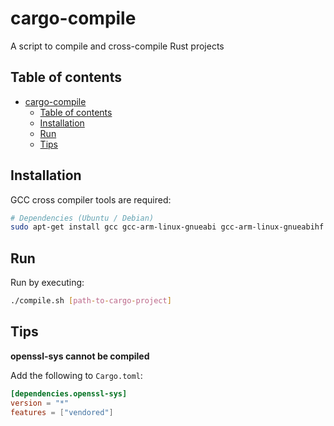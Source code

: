 # cargo-compile

A script to compile and cross-compile Rust projects

## Table of contents

- [cargo-compile](#cargo-compile)
  - [Table of contents](#table-of-contents)
  - [Installation](#installation)
  - [Run](#run)
  - [Tips](#tips)

## Installation

GCC cross compiler tools are required:

```bash
# Dependencies (Ubuntu / Debian)
sudo apt-get install gcc gcc-arm-linux-gnueabi gcc-arm-linux-gnueabihf gcc-mingw-w64 gcc-mingw-w64-x86-64
```

## Run

Run by executing:

```bash
./compile.sh [path-to-cargo-project]
```

## Tips

**openssl-sys cannot be compiled**

Add the following to `Cargo.toml`:

```toml
[dependencies.openssl-sys]
version = "*"
features = ["vendored"]
```